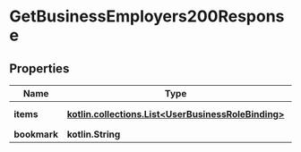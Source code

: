 
# GetBusinessEmployers200Response

## Properties
| Name | Type | Description | Notes |
| ------------ | ------------- | ------------- | ------------- |
| **items** | [**kotlin.collections.List&lt;UserBusinessRoleBinding&gt;**](UserBusinessRoleBinding.md) | List of employers. |  |
| **bookmark** | **kotlin.String** |  |  [optional] |



